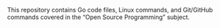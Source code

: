 This repository contains Go code files, Linux commands, and Git/GitHub commands covered in the “Open Source Programming” subject.
